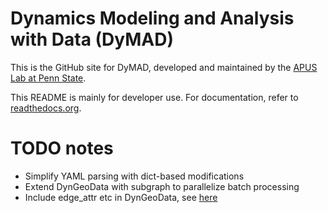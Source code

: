 # Dynamics Modeling and Analysis with Data (DyMAD)

This is the GitHub site for DyMAD, developed and maintained by the [APUS Lab at Penn State](https://apus-lab.github.io/).

This README is mainly for developer use.  For documentation, refer to [readthedocs.org](https://dymad.readthedocs.org).

# TODO notes

- Simplify YAML parsing with dict-based modifications
- Extend DynGeoData with subgraph to parallelize batch processing
- Include edge_attr etc in DynGeoData, see [here](https://pytorch-geometric.readthedocs.io/en/latest/cheatsheet/gnn_cheatsheet.html)

